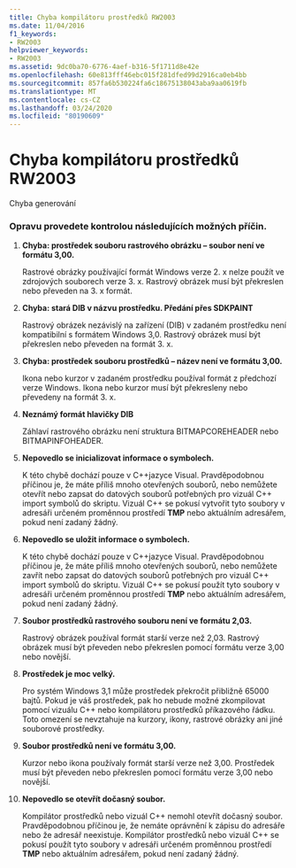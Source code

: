```yaml
---
title: Chyba kompilátoru prostředků RW2003
ms.date: 11/04/2016
f1_keywords:
- RW2003
helpviewer_keywords:
- RW2003
ms.assetid: 9dc0ba70-6776-4aef-b316-5f1711d8e42e
ms.openlocfilehash: 60e813fff46ebc015f281dfed99d2916ca0eb4bb
ms.sourcegitcommit: 857fa6b530224fa6c18675138043aba9aa0619fb
ms.translationtype: MT
ms.contentlocale: cs-CZ
ms.lasthandoff: 03/24/2020
ms.locfileid: "80190609"
---
```

# <a name="resource-compiler-error-rw2003"></a>Chyba kompilátoru prostředků RW2003

Chyba generování

### <a name="to-fix-by-checking-the-following-possible-causes"></a>Opravu provedete kontrolou následujících možných příčin.

1. **Chyba: prostředek souboru rastrového obrázku – soubor není ve formátu 3,00.**

   Rastrové obrázky používající formát Windows verze 2. x nelze použít ve zdrojových souborech verze 3. x. Rastrový obrázek musí být překreslen nebo převeden na 3. x formát.

1. **Chyba: stará DIB v názvu prostředku. Předání přes SDKPAINT**

   Rastrový obrázek nezávislý na zařízení (DIB) v zadaném prostředku není kompatibilní s formátem Windows 3,0. Rastrový obrázek musí být překreslen nebo převeden na formát 3. x.

1. **Chyba: prostředek souboru prostředků – název není ve formátu 3,00.**

   Ikona nebo kurzor v zadaném prostředku používal formát z předchozí verze Windows. Ikona nebo kurzor musí být překresleny nebo převedeny na formát 3. x.

1. **Neznámý formát hlavičky DIB**

   Záhlaví rastrového obrázku není struktura BITMAPCOREHEADER nebo BITMAPINFOHEADER.

1. **Nepovedlo se inicializovat informace o symbolech.**

   K této chybě dochází pouze v C++jazyce Visual. Pravděpodobnou příčinou je, že máte příliš mnoho otevřených souborů, nebo nemůžete otevřít nebo zapsat do datových souborů potřebných pro vizuál C++ import symbolů do skriptu. Vizuál C++ se pokusí vytvořit tyto soubory v adresáři určeném proměnnou prostředí **TMP** nebo aktuálním adresářem, pokud není zadaný žádný.

1. **Nepovedlo se uložit informace o symbolech.**

   K této chybě dochází pouze v C++jazyce Visual. Pravděpodobnou příčinou je, že máte příliš mnoho otevřených souborů, nebo nemůžete zavřít nebo zapsat do datových souborů potřebných pro vizuál C++ import symbolů do skriptu. Vizuál C++ se pokusí použít tyto soubory v adresáři určeném proměnnou prostředí **TMP** nebo aktuálním adresářem, pokud není zadaný žádný.

1. **Soubor prostředků rastrového souboru není ve formátu 2,03.**

   Rastrový obrázek používal formát starší verze než 2,03. Rastrový obrázek musí být převeden nebo překreslen pomocí formátu verze 3,00 nebo novější.

1. **Prostředek je moc velký.**

   Pro systém Windows 3,1 může prostředek překročit přibližně 65000 bajtů. Pokud je váš prostředek, pak ho nebude možné zkompilovat pomocí vizuálu C++ nebo kompilátoru prostředků příkazového řádku. Toto omezení se nevztahuje na kurzory, ikony, rastrové obrázky ani jiné souborové prostředky.

1. **Soubor prostředků není ve formátu 3,00.**

   Kurzor nebo ikona používaly formát starší verze než 3,00. Prostředek musí být převeden nebo překreslen pomocí formátu verze 3,00 nebo novější.

1. **Nepovedlo se otevřít dočasný soubor.**

   Kompilátor prostředků nebo vizuál C++ nemohl otevřít dočasný soubor. Pravděpodobnou příčinou je, že nemáte oprávnění k zápisu do adresáře nebo že adresář neexistuje. Kompilátor prostředků nebo vizuál C++ se pokusí použít tyto soubory v adresáři určeném proměnnou prostředí **TMP** nebo aktuálním adresářem, pokud není zadaný žádný.
